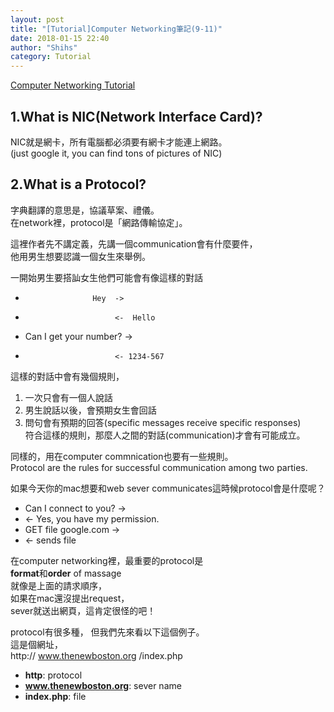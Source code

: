 ```yaml
---
layout: post
title: "[Tutorial]Computer Networking筆記(9-11)"
date: 2018-01-15 22:40
author: "Shihs"
category: Tutorial
---
```


[Computer Networking Tutorial](https://www.youtube.com/playlist?list=PL6gx4Cwl9DGBpuvPW0aHa7mKdn_k9SPKO)

## **1.What is NIC(Network Interface Card)?**
NIC就是網卡，所有電腦都必須要有網卡才能連上網路。<br>
(just google it, you can find tons of pictures of NIC)

## **2.What is a Protocol?**
字典翻譯的意思是，協議草案、禮儀。<br>
在network裡，protocol是「網路傳輸協定」。

這裡作者先不講定義，先講一個communication會有什麼要件，<br>
他用男生想要認識一個女生來舉例。

一開始男生要搭訕女生他們可能會有像這樣的對話
-                    Hey  ->
-                         <-  Hello
- Can I get your number?   -> 
-                         <- 1234-567

這樣的對話中會有幾個規則，
1. 一次只會有一個人說話
2. 男生說話以後，會預期女生會回話
3. 問句會有預期的回答(specific messages receive specific responses)<br>
符合這樣的規則，那麼人之間的對話(communication)才會有可能成立。

同樣的，用在computer commnication也要有一些規則。<br>
Protocol are the rules for successful communication among two parties.

如果今天你的mac想要和web sever communicates這時候protocol會是什麼呢？
- Can I connect to you?   ->
- <-   Yes, you have my permission.
- GET file google.com   ->
- <-  sends file

在computer networking裡，最重要的protocol是<br>
**format**和**order** of massage<br>
就像是上面的請求順序，<br>
如果在mac還沒提出request，<br>
sever就送出網頁，這肯定很怪的吧！<br>

protocol有很多種，
但我們先來看以下這個例子。<br>
這是個網址，<br>
http:// www.thenewboston.org /index.php

- **http**: protocol
- **www.thenewboston.org**: sever name
- **index.php**: file




